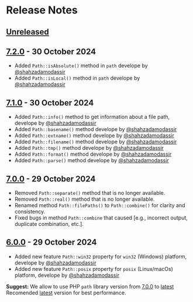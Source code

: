 # Release Notes
## [Unreleased](https://github.com/lazervel/path/releases/tag/v7.0.0)

## [7.2.0](https://github.com/lazervel/path/releases/tag/v7.1.0) - 30 October 2024
- Added `Path::isAbsolute()` method in `path` develope by [@shahzadamodassir](https://github.com/shahzadamodassir)
- Added `Path::isLocal()` method in `path` develope by [@shahzadamodassir](https://github.com/shahzadamodassir)

## [7.1.0](https://github.com/lazervel/path/releases/tag/v7.1.0) - 30 October 2024
- Added `Path::info()` method to get information about a file path, develope by [@shahzadamodassir](https://github.com/shahzadamodassir)
- Added `Path::basename()` method develope by [@shahzadamodassir](https://github.com/shahzadamodassir)
- Added `Path::extname()` method develope by [@shahzadamodassir](https://github.com/shahzadamodassir)
- Added `Path::filename()` method develope by [@shahzadamodassir](https://github.com/shahzadamodassir)
- Added `Path::tmp()` method develope by [@shahzadamodassir](https://github.com/shahzadamodassir)
- Added `Path::format()` method develope by [@shahzadamodassir](https://github.com/shahzadamodassir)
- Added `Path::parse()` method develope by [@shahzadamodassir](https://github.com/shahzadamodassir)

## [7.0.0](https://github.com/lazervel/path/releases/tag/v7.0.0) - 29 October 2024
- Removed `Path::separate()` method that is no longer available.
- Removed `Path::real()` method that is no longer available.
- Renamed method `Path::filePaths()` to `Path::combine()` for clarity and consistency.
- Fixed bugs in method `Path::combine` that caused [e.g., incorrect output, duplicate combination, etc.].

## [6.0.0](https://github.com/lazervel/path/releases/tag/v6.0.0) - 29 October 2024
- Added new feature `Path::win32` property for `win32` (Windows) platform, develope by [@shahzadamodassir](https://github.com/shahzadamodassir)
- Added new feature `Path::posix` property for `posix` (Linux/macOs) platform, develope by [@shahzadamodassir](https://github.com/shahzadamodassir)

**Suggest:** We allow to use PHP `path` library version from [7.0.0](https://github.com/lazervel/path/releases/tag/v7.0.0) to [latest](https://github.com/lazervel/path/releases/latest) Recomended [latest](https://github.com/lazervel/path/releases/latest) version for best performance.